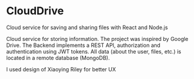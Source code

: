 # CloudDrive
Cloud service for saving and sharing files with React and Node.js
<p>Cloud service for storing information. The project was inspired by Google Drive. The Backend implements a REST API, authorization and authentication using JWT tokens. All data (about the user, files, etc.) is located in a remote database (MongoDB).</p>
<p>I used design of Xiaoying Riley for better UX </p>

